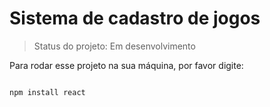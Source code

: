 <h1>Sistema de cadastro de jogos</h1>

> Status do projeto: Em desenvolvimento

Para rodar esse projeto na sua máquina, por favor digite:

```

npm install react

```
